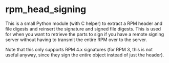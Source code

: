 # rpm_head_signing
This is a small Python module (with C helper) to extract a RPM header and file digests and reinsert the signature and signed file digests.
This is used for when you want to retrieve the parts to sign if you have a remote signing server without having to transmit the entire RPM over to the server.

Note that this only supports RPM 4.x signatures (for RPM 3, this is not useful anyway, since they sign the entire object instead of just the header).
